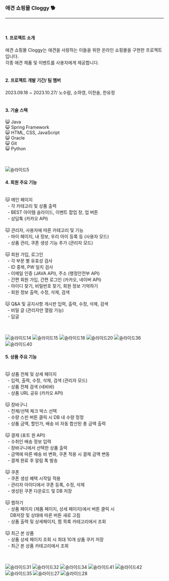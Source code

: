 ### 애견 쇼핑몰 Cloggy 🐕 
---
<br>

#### 1. 프로젝트 소개 
애견 쇼핑몰 Cloggy는 애견을 사랑하는 이들을 위한 온라인 쇼핑몰을 구현한 프로젝트입니다.<br>
각종 애견 제품 및 이벤트를 사용자에게 제공합니다.
<br><br>

#### 2. 프로젝트 개발 기간/ 팀 멤버
2023.09.18 ~ 2023.10.27/ 노수람, 소하영, 이한솔, 한유정
<br><br>

#### 3. 기술 스택
😺 Java<br>
😺 Spring Framework<br>
😺 HTML, CSS, JavaScript<br>
😺 Oracle<br>
😺 Git<br>
😺 Python<br>
<br><br>

![슬라이드5](https://github.com/ifn477/team_project/assets/145645381/72ec9f3c-cf7a-4ec2-8311-64daf5d240d4)


#### 4. 회원 주요 기능
<br>
😽 메인 페이지<br>
&nbsp; - 각 카테고리 및 상품 출력<br>
&nbsp; - BEST 아이템 슬라이드, 이벤트 팝업 창, 업 버튼<br>
&nbsp; - 상담톡 (카카오 API)<br><br>
😽 관리자, 사용자에 따른 카테고리 및 기능<br>
&nbsp; - 마이 페이지, 내 정보, 우리 아이 등록 등 (사용자 모드)<br>
&nbsp; - 상품 관리, 쿠폰 생성 기능 추가 (관리자 모드)<br><br>
😽 회원 가입, 로그인<br>
&nbsp; - 각 부문 별 유효성 검사<br>
&nbsp; - ID 중복, PW 일치 검사<br>
&nbsp; - 이메일 인증 (JAVA API), 주소 (행정안전부 API)<br>
&nbsp; - 간편 회원 가입, 간편 로그인 (카카오, 네이버 API)<br>
&nbsp; - 아이디 찾기, 비밀번호 찾기, 회원 정보 기억하기<br>
&nbsp; - 회원 정보 출력, 수정, 삭제, 검색<br><br>
😽 Q&A  및 공지사항 게시판 입력, 출력, 수정, 삭제, 검색<br>
&nbsp; - 비밀 글 (관리자만 열람 가능)<br>
&nbsp; - 답글<br><br>
<br>

![슬라이드14](https://github.com/ifn477/team_project/assets/145645381/3bb9285c-34b3-4fb1-82c0-40abc194ad97)
![슬라이드15](https://github.com/ifn477/team_project/assets/145645381/dbe7f9ec-1fc4-45e9-b5ba-bf3633cf36a5)
![슬라이드18](https://github.com/ifn477/team_project/assets/145645381/52e732d3-23a3-4aff-a722-4ac0449986de)
![슬라이드20](https://github.com/ifn477/team_project/assets/145645381/77a5454b-9559-4234-b268-9fa17563f0f8)
![슬라이드36](https://github.com/ifn477/team_project/assets/145645381/a8085527-1fe3-4f58-b440-ec9543030016)
![슬라이드40](https://github.com/ifn477/team_project/assets/145645381/7696fadb-66b0-44d6-b1da-b24301838600)

#### 5. 상품 주요 기능
<br>
😽 상품 전체 및 상세 페이지<br>
&nbsp;    - 입력, 출력, 수정, 삭제, 검색 (관리자 모드)<br>
&nbsp;    - 상품 전체 검색 (네비바)<br>
&nbsp;    - 상품 URL 공유 (카카오 API)<br><br>
😽 장바구니<br>
&nbsp;    - 전체/선택 체크 박스 선택<br>
&nbsp;    - 수량 스핀 버튼 클릭 시 DB 내 수량 정정<br>
&nbsp;    - 상품 금액, 할인가, 배송 비 자동 합산된 총 금액 출력<br><br>
😽 결제 (포트 원 API)<br>
&nbsp;    - 수취인 배송 정보 입력<br>
&nbsp;    - 장바구니에서 선택한 상품 출력<br>
&nbsp;    - 금액에 따른 배송 비 변화, 쿠폰 적용 시 결제 금액 변동<br>
&nbsp;    - 결제 완료 후 알림 톡 발송<br><br>
😽 쿠폰<br>
&nbsp;    - 쿠폰 생성 혜택 시작일 적용<br>
&nbsp;    - 관리자 아이디에서 쿠폰 등록, 수정, 삭제<br>
&nbsp;    - 생성된 쿠폰 다운로드 및 DB 저장<br><br>
😽 찜하기<br>
&nbsp;    - 상품 페이지 (제품 페이지, 상세 페이지)에서 버튼 클릭 시<br>
&nbsp;&nbsp;&nbsp;      DB저장 및 상태에 따른 버튼 새로 고침<br>
&nbsp;    - 상품 출력 및 상세페이지, 찜 목록 카테고리에서 조회<br><br>
😽 최근 본 상품<br>
&nbsp;    - 상품 상세 페이지 조회 시 최대 10개 상품 쿠키 저장<br>
&nbsp;    - 최근 본 상품 카테고리에서 조회<br><br>
<br>
 
![슬라이드31](https://github.com/ifn477/team_project/assets/145645381/197ca6a5-ac0c-4214-bc7a-b1420b12030c)
![슬라이드32](https://github.com/ifn477/team_project/assets/145645381/da2e5289-555f-455e-ac54-e853ac54239e)
![슬라이드34](https://github.com/ifn477/team_project/assets/145645381/bcc63ce0-7430-42e8-a385-c325797a45ed)
![슬라이드41](https://github.com/ifn477/team_project/assets/145645381/57358715-c83a-4b3d-9df8-7c033e4cd007)
![슬라이드42](https://github.com/ifn477/team_project/assets/145645381/ea9c536a-045d-458a-8c59-53fdfa2936af)
![슬라이드35](https://github.com/ifn477/team_project/assets/145645381/5b22e7c9-fdbc-4b5e-99c3-9dbe0581f887)
![슬라이드27](https://github.com/ifn477/team_project/assets/145645381/1274cf08-ff51-468e-8a32-776d9cb4f7c5)
![슬라이드28](https://github.com/ifn477/team_project/assets/145645381/7542f9c6-fd32-4cf4-8c35-9c6465529b90)

<br>
